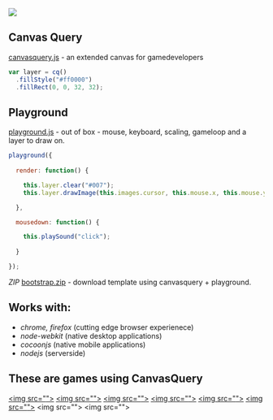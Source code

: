 <p class="center"><img src="http://canvasquery.com/images/scheme-x3.png"></p>

## Canvas Query

<a href="http://canvasquery.com/script/canvasquery.js">canvasquery.js</a> - an extended canvas for gamedevelopers


```javascript
var layer = cq()  
  .fillStyle("#ff0000")
  .fillRect(0, 0, 32, 32);
```

## Playground

<a href="http://canvasquery.com/script/playground.js">playground.js</a> - out of box - mouse, keyboard, scaling, gameloop and a layer to draw on.

```javascript
playground({ 
  
  render: function() {

    this.layer.clear("#007");
    this.layer.drawImage(this.images.cursor, this.mouse.x, this.mouse.y);

  },

  mousedown: function() {

    this.playSound("click");
    
  }

});
```

*ZIP* <a href="http://canvasquery.com/canvasquery-bootstrap.zip">bootstrap.zip</a> - download template using canvasquery + playground.

## Works with:

* *chrome, firefox* (cutting edge browser experienece)
* *node-webkit* (native desktop applications)
* *cocoonjs* (native mobile applications) 
* *nodejs* (serverside)

## These are games using CanvasQuery

<a href="http://qbqbqb.rezoner.net/play/"><img src="<?=cms::url("showcase/qbqbqb.png")?>"></a>
<a href="http://www.rockpapershotgun.com/2014/09/04/jameson-the-pilot-elite-space-game/"><img src="<?=cms::url("showcase/jamesonthepilot.png")?>"></a>
<a href="http://hotlinetrail.rezoner.net/"><img src="<?=cms::url("showcase/hotlinetrail.png")?>"></a>
<a href="http://gamejolt.com/games/puzzle/limbs-repair-station/23780/"><img src="<?=cms::url("showcase/limbs.png")?>"></a>
<a href="http://rezoner.net/labs/potatolagoon/next/"><img src="<?=cms::url("showcase/potatolagoon.png")?>"></a>
<a href="http://chirp.rezoner.net"><img src="<?=cms::url("showcase/chirp.png")?>"></a>
<img src="<?=cms::url("showcase/anitroubles.png")?>">
<img src="<?=cms::url("showcase/superrotoshooter.png")?>">
